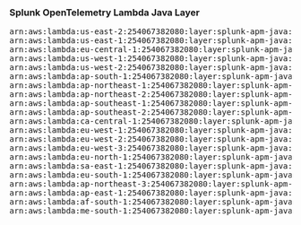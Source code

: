 <h3>Splunk OpenTelemetry Lambda Java Layer</h3>

<pre>
arn:aws:lambda:us-east-2:254067382080:layer:splunk-apm-java:89
arn:aws:lambda:us-east-1:254067382080:layer:splunk-apm-java:8
arn:aws:lambda:eu-central-1:254067382080:layer:splunk-apm-java:8
arn:aws:lambda:us-west-1:254067382080:layer:splunk-apm-java:8
arn:aws:lambda:us-west-2:254067382080:layer:splunk-apm-java:8
arn:aws:lambda:ap-south-1:254067382080:layer:splunk-apm-java:8
arn:aws:lambda:ap-northeast-1:254067382080:layer:splunk-apm-java:8
arn:aws:lambda:ap-northeast-2:254067382080:layer:splunk-apm-java:8
arn:aws:lambda:ap-southeast-1:254067382080:layer:splunk-apm-java:8
arn:aws:lambda:ap-southeast-2:254067382080:layer:splunk-apm-java:8
arn:aws:lambda:ca-central-1:254067382080:layer:splunk-apm-java:8
arn:aws:lambda:eu-west-1:254067382080:layer:splunk-apm-java:8
arn:aws:lambda:eu-west-2:254067382080:layer:splunk-apm-java:8
arn:aws:lambda:eu-west-3:254067382080:layer:splunk-apm-java:8
arn:aws:lambda:eu-north-1:254067382080:layer:splunk-apm-java:8
arn:aws:lambda:sa-east-1:254067382080:layer:splunk-apm-java:8
arn:aws:lambda:eu-south-1:254067382080:layer:splunk-apm-java:8
arn:aws:lambda:ap-northeast-3:254067382080:layer:splunk-apm-java:8
arn:aws:lambda:ap-east-1:254067382080:layer:splunk-apm-java:8
arn:aws:lambda:af-south-1:254067382080:layer:splunk-apm-java:8
arn:aws:lambda:me-south-1:254067382080:layer:splunk-apm-java:8
</pre>
